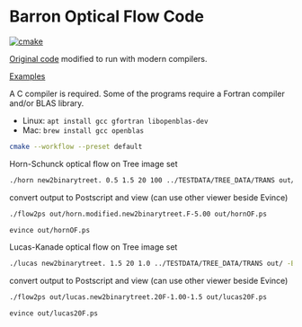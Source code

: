# Barron Optical Flow Code

[![cmake](https://github.com/scivision/barron-optflow/actions/workflows/ci.yml/badge.svg)](https://github.com/scivision/barron-optflow/actions/workflows/ci.yml)

[Original code](https://web.archive.org/web/20181121112545/https://www.csd.uwo.ca/faculty/barron/FTP/)
modified to run with modern compilers.

[Examples](https://scivision.dev/barron1994opticalflow/)

A C compiler is required.
Some of the programs require a Fortran compiler and/or BLAS library.

-   Linux: `apt install gcc gfortran libopenblas-dev`
-   Mac: `brew install gcc openblas`

```sh
cmake --workflow --preset default
```


Horn-Schunck optical flow on Tree image set

```sh
./horn new2binarytreet. 0.5 1.5 20 100 ../TESTDATA/TREE_DATA/TRANS out/ -B 150 150 -MH -T 5.0
```

convert output to Postscript and view (can use other viewer beside Evince)

```sh
./flow2ps out/horn.modified.new2binarytreet.F-5.00 out/hornOF.ps

evince out/hornOF.ps
```

Lucas-Kanade optical flow on Tree image set

```sh
./lucas new2binarytreet. 1.5 20 1.0 ../TESTDATA/TREE_DATA/TRANS out/ -B 150 150
```

convert output to Postscript and view (can use other viewer beside Evince)

```sh
./flow2ps out/lucas.new2binarytreet.20F-1.00-1.5 out/lucas20F.ps

evince out/lucas20F.ps
```
